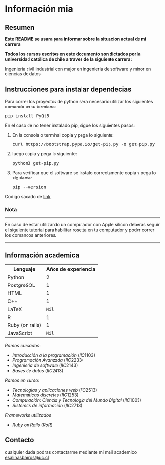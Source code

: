 # Información mia

## Resumen

<strong>Este README se usara para informar sobre la situacion actual de mi carrera

Todos los cursos escritos en este documento son dictados por la universidad católica de chile a traves de la siguiente carrera:</strong>

Ingenieria civil industrial con major en ingenieria de software y minor en ciencias de datos

## Instrucciones para instalar dependecias

Para correr los proyectos de python sera necesario utilizar los siguientes comando en tu termianal:

<pre>
pip install PyQt5
</pre>

En el caso de no tener instalado pip, sigue los siguientes pasos:

1. En la consola o terminal copia y pega lo siguiente:
   <pre>
   curl https://bootstrap.pypa.io/get-pip.py -o get-pip.py
   </pre>
2. luego copia y pega lo siguiente:
   <pre>
   python3 get-pip.py
   </pre>
3. Para verificar que el software se instalo correctamente copia y pega lo siguiente:
   <pre>
   pip --version
   </pre>

Codigo sacado de [link](https://www.solvetic.com/tutoriales/article/9492-como-instalar-pip-en-mac/)

### Nota
----------------------------------------------------------------------------------------------------------------------------------------------------------------------------------------

En caso de estar utilizando un computador con Apple silicon deberas seguir el siguiente [tutorial](https://support.apple.com/es-cl/HT211861) para habilitar rosetta en tu computador
y poder correr los comandos anteriores.

----------------------------------------------------------------------------------------------------------------------------------------------------------------------------------------

## Información academica

<table>
    <tr>
        <th>Lenguaje</th>
        <th>Años de experiencia</th>
    </tr>
    <tr>
        <td>Python</td>
        <td>2</td>
    </tr>
    <tr>
        <td>PostgreSQL</td>
        <td>1</td>
    </tr>
    <tr>
        <td>HTML</td>
        <td>1</td>
    </tr>
    <tr>
         <td>C++</td>
         <td>1</td>
    </tr>
    <tr>
         <td>LaTeX</td>
         <td><code>Nil</td>
    </tr>
    <tr>
         <td>R</td>
         <td>1</td>
    </tr>
    <tr>
         <td>Ruby (on rails)</td>
         <td>1</td>
    </tr>
    <tr>
         <td>JavaScript</td>
         <td><code>Nil</td>
    </tr>
</table>


$Ramos\ cursados:$

- $Introducción\ a\ la\ programación\ (IIC1103)$
- $Programación\ Avanzada\ (IIC2233)$
- $Ingenieria\ de\ software\ (IIC2143)$
- $Bases\ de\ datos\ (IIC2413)$

$Ramos\ en\ curso:$

- $Tecnologias\ y\ aplicaciones\ web\ (IIC2513)$
- $Matematicas\ discretas\ (IIC1253)$
- $Computación:\ Ciencia\ y\ Tecnología\ del\ Mundo\ Digital\ (IIC1005)$
- $Sistemas\ de\ información\ (IIC2713)$

$Frameworks\ utilizados$

- $Ruby\ on\ Rails\ (RoR)$

## Contacto

cualquier duda podras contactarme mediante mi mail academico esalinasbarros@uc.cl
